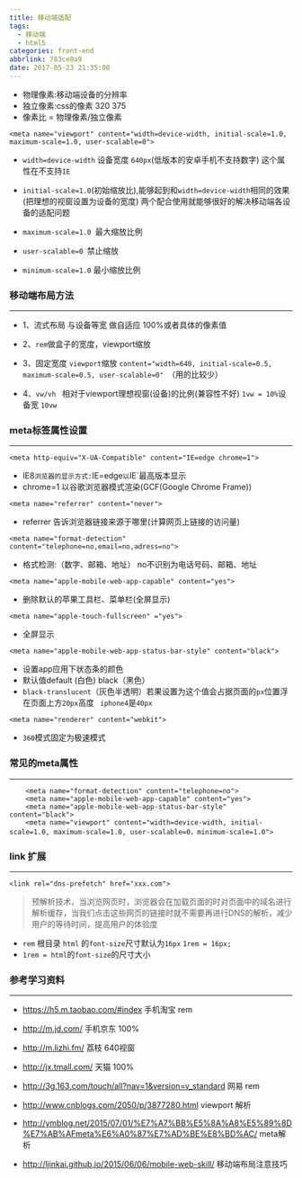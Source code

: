```yaml
---
title: 移动端适配
tags:
  - 移动端
  - html5
categories: front-end
abbrlink: 783ce8a9
date: 2017-05-23 21:35:08
---
```


- 物理像素:移动端设备的分辨率
- 独立像素:css的像素  320  375 
- 像素比 = 物理像素/独立像素

```
<meta name="viewport" content="width=device-width, initial-scale=1.0, maximum-scale=1.0, user-scalable=0">
```

- `width=device-width`  设备宽度 `640px`(低版本的安卓手机不支持数字) 这个属性在不支持`IE`

- `initial-scale=1.0`(初始缩放比),能够起到和`width=device-width`相同的效果(把理想的视窗设置为设备的宽度)     两个配合使用就能够很好的解决移动端各设备的适配问题

- `maximum-scale=1.0 `最大缩放比例
- `user-scalable=0 `禁止缩放
- `minimum-scale=1.0` 最小缩放比例


### 移动端布局方法
---


- 1、流式布局  与设备等宽 做自适应  100%或者具体的像素值

- 2、`rem`做盒子的宽度，viewport缩放

- 3、固定宽度  `viewport`缩放  `content="width=640, initial-scale=0.5, maximum-scale=0.5, user-scalable=0" `（用的比较少）

- 4、`vw/vh ` 相对于viewport理想视窗(设备)的比例(兼容性不好)
	`1vw = 10%`设备宽 ` 10vw `
	

### meta标签属性设置
---


`<meta http-equiv="X-UA-Compatible" content="IE=edge chrome=1">`

- IE8`浏览器的显示方式:`IE=edge`以`IE`最高版本显示
- chrome=1 以谷歌浏览器模式渲染(GCF(Google Chrome Frame))

```
<meta name="referrer" content="never">
```
- referrer 告诉浏览器链接来源于哪里(计算网页上链接的访问量)
	
```
<meta name="format-detection" content="telephone=no,email=no,adress=no">
```
- 格式检测:（数字、邮箱、地址） no不识别为电话号码、邮箱、地址

```
<meta name="apple-mobile-web-app-capable" content="yes">
```
- 删除默认的苹果工具栏、菜单栏(全屏显示)

```
<meta name="apple-touch-fullscreen" ="yes"> 
```
- 全屏显示


```
<meta name="apple-mobile-web-app-status-bar-style" content="black">
```

- 设置app应用下状态条的颜色
- 默认值default (白色)  black（黑色）
- `black-translucent`（灰色半透明）若果设置为这个值会占据页面的`px`位置浮在页面上方`20px`高度 ` iphone4`是`40px `

```
<meta name="renderer" content="webkit">
```
- `360`模式固定为极速模式
	

### 常见的meta属性
---


```
    <meta name="format-detection" content="telephone=no">
    <meta name="apple-mobile-web-app-capable" content="yes">
    <meta name="apple-mobile-web-app-status-bar-style" content="black">
    <meta name="viewport" content="width=device-width, initial-scale=1.0, maximum-scale=1.0, user-scalable=0，minimum-scale=1.0">
```


### link 扩展
---

```
<link rel="dns-prefetch" href="xxx.com">
```

>  预解析技术，当浏览网页时，浏览器会在加载页面的时对页面中的域名进行解析缓存，当我们点击这些网页的链接时就不需要再进行DNS的解析，减少用户的等待时间，提高用户的体验度


- `rem`  根目录 `html` 的`font-size`尺寸默认为`16px`  `1rem = 16px;`
- `1rem = html`的`font-size`的尺寸大小
	
	
### 参考学习资料
---

- https://h5.m.taobao.com/#index 手机淘宝 rem
- http://m.jd.com/  手机京东 100%
- http://m.lizhi.fm/ 荔枝 640视窗
- http://jx.tmall.com/ 天猫 100%
- http://3g.163.com/touch/all?nav=1&version=v_standard   网易 rem


- http://www.cnblogs.com/2050/p/3877280.html  viewport 解析
- http://ymblog.net/2015/07/01/%E7%A7%BB%E5%8A%A8%E5%89%8D%E7%AB%AFmeta%E6%A0%87%E7%AD%BE%E8%BD%AC/  meta解析
- http://ljinkai.github.io/2015/06/06/mobile-web-skill/  移动端布局注意技巧







